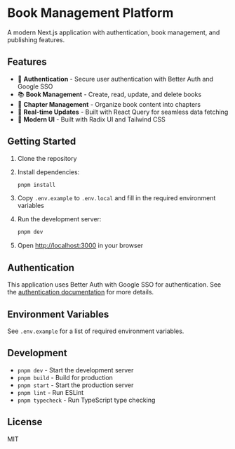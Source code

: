 # Book Management Platform

A modern Next.js application with authentication, book management, and publishing features.

## Features

- 🔐 **Authentication** - Secure user authentication with Better Auth and Google SSO
- 📚 **Book Management** - Create, read, update, and delete books
- 📝 **Chapter Management** - Organize book content into chapters
- 🔄 **Real-time Updates** - Built with React Query for seamless data fetching
- 🎨 **Modern UI** - Built with Radix UI and Tailwind CSS

## Getting Started

1. Clone the repository

2. Install dependencies:

   ```bash
   pnpm install
   ```

3. Copy `.env.example` to `.env.local` and fill in the required environment variables

4. Run the development server:

   ```bash
   pnpm dev
   ```

5. Open [http://localhost:3000](http://localhost:3000) in your browser

## Authentication

This application uses Better Auth with Google SSO for authentication. See the [authentication documentation](docs/AUTHENTICATION.md) for more details.

## Environment Variables

See `.env.example` for a list of required environment variables.

## Development

- `pnpm dev` - Start the development server
- `pnpm build` - Build for production
- `pnpm start` - Start the production server
- `pnpm lint` - Run ESLint
- `pnpm typecheck` - Run TypeScript type checking

## License

MIT
